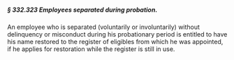 ##### § 332.323 Employees separated during probation. #####

An employee who is separated (voluntarily or involuntarily) without delinquency or misconduct during his probationary period is entitled to have his name restored to the register of eligibles from which he was appointed, if he applies for restoration while the register is still in use.
